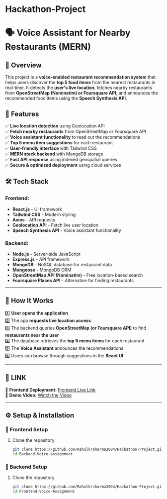 # Hackathon-Project  

# 🗣️ Voice Assistant for Nearby Restaurants (MERN)  

## 🚀 Overview  
This project is a **voice-enabled restaurant recommendation system** that helps users discover the **top 5 food items** from the nearest restaurants in real-time. It detects the **user's live location**, fetches nearby restaurants from **OpenStreetMap (Nominatim) or Foursquare API**, and announces the recommended food items using the **Speech Synthesis API**.  

## 🎯 Features  
✅ **Live location detection** using Geolocation API  
✅ **Fetch nearby restaurants** from OpenStreetMap or Foursquare API  
✅ **Voice assistant functionality** to read out the recommendations  
✅ **Top 5 menu item suggestions** for each restaurant  
✅ **User-friendly interface** with Tailwind CSS  
✅ **MERN stack backend** with MongoDB storage  
✅ **Fast API response** using indexed geospatial queries  
✅ **Secure & optimized deployment** using cloud services  

## 🛠 Tech Stack  

### **Frontend:**  
- **React.js** - UI framework  
- **Tailwind CSS** - Modern styling  
- **Axios** - API requests  
- **Geolocation API** - Fetch live user location  
- **Speech Synthesis API** - Voice assistant functionality  

### **Backend:**  
- **Node.js** - Server-side JavaScript  
- **Express.js** - API framework  
- **MongoDB** - NoSQL database for restaurant data  
- **Mongoose** - MongoDB ORM  
- **OpenStreetMap API (Nominatim)** - Free location-based search  
- **Foursquare Places API** - Alternative for finding restaurants  

---

## 🔄 How It Works  

1️⃣ **User opens the application**  
2️⃣ The app **requests live location access**  
3️⃣ The backend queries **OpenStreetMap (or Foursquare API)** to find **restaurants near the user**  
4️⃣ The database retrieves the **top 5 menu items** for each restaurant  
5️⃣ The **Voice Assistant** announces the recommendations  
6️⃣ Users can browse through suggestions in the **React UI**  

---

## 🔗 LINK  

🔹 **Frontend Deployment:** [Frontend Live Link](https://hackathon-project-restro.vercel.app)  
🔹 **Demo Video:** [Watch the Video](https://drive.google.com/file/d/1wYqG-zTrB-pCMu_tIj7W-_daY3uYda6j/view?usp=drive_link)  

---

## ⚙️ Setup & Installation

### 🔹 Frontend Setup  
1. Clone the repository  
   ```sh
   git clone https://github.com/Rahulkrsharma2004/Hackathon-Project.git
   cd Backend-Voice-assignment

### 🔹 Backend Setup  
1. Clone the repository  
   ```sh
   git clone https://github.com/Rahulkrsharma2004/Hackathon-Project.git
   cd Frontend-Voice-Assignment
